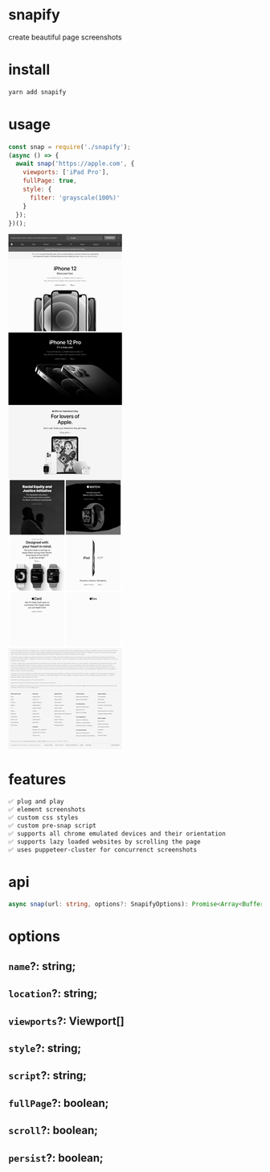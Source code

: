 # snapify
create beautiful page screenshots

# install
```bash
yarn add snapify
```

# usage
```js
const snap = require('./snapify');
(async () => {
  await snap('https://apple.com', {
    viewports: ['iPad Pro'],
    fullPage: true,
    style: {
      filter: 'grayscale(100%)'
    }
  });
})();
```

![](./iPad_Pro.png)

# features
    ✅ plug and play
    ✅ element screenshots
    ✅ custom css styles
    ✅ custom pre-snap script
    ✅ supports all chrome emulated devices and their orientation
    ✅ supports lazy loaded websites by scrolling the page
    ✅ uses puppeteer-cluster for concurrenct screenshots


# api
```typescript
async snap(url: string, options?: SnapifyOptions): Promise<Array<Buffer>>;
```

# options

## `name`?: string;
## `location`?: string;
## `viewports`?: Viewport[]
## `style`?: string;
## `script`?: string;
## `fullPage`?: boolean;
## `scroll`?: boolean;
## `persist`?: boolean;